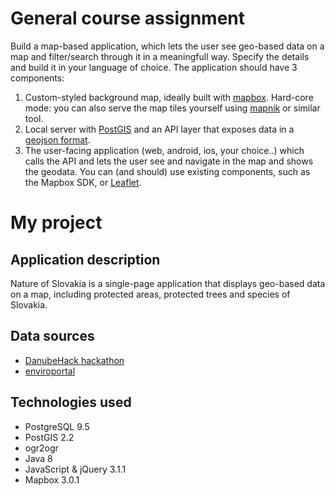 # General course assignment

Build a map-based application, which lets the user see geo-based data on a map and filter/search through it in a meaningfull way. Specify the details and build it in your language of choice. The application should have 3 components:

1. Custom-styled background map, ideally built with [mapbox](http://mapbox.com). Hard-core mode: you can also serve the map tiles yourself using [mapnik](http://mapnik.org/) or similar tool.
2. Local server with [PostGIS](http://postgis.net/) and an API layer that exposes data in a [geojson format](http://geojson.org/).
3. The user-facing application (web, android, ios, your choice..) which calls the API and lets the user see and navigate in the map and shows the geodata. You can (and should) use existing components, such as the Mapbox SDK, or [Leaflet](http://leafletjs.com/).


# My project

## Application description 
Nature of Slovakia is a single-page application that displays geo-based data on a map, including protected areas, protected trees and species of Slovakia.

## Data sources
- [DanubeHack hackathon](http://2015.danubehack.eu/)
- [enviroportal](http://stromy.enviroportal.sk/)

## Technologies used
- PostgreSQL 9.5
- PostGIS 2.2
- ogr2ogr
- Java 8
- JavaScript & jQuery 3.1.1
- Mapbox 3.0.1

